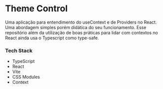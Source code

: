 # Theme Control

Uma aplicação para entendimento do useContext e de Providers no React. Uma abordagem simples porém didática do seu funcionamento. Esse repositório além da utilização de boas práticas para lidar com contextos no React ainda usa o Typescript como type-safe.

### Tech Stack

- TypeScript
- React
- Vite
- CSS Modules
- Context